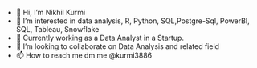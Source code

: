 - 👋 Hi, I’m Nikhil Kurmi
- 👀 I’m interested in data analysis, R, Python, SQL,Postgre-Sql, PowerBI, SQL, Tableau, Snowflake
- 🌱 Currently working as a Data Analyst in a Startup.
- 💞️ I’m looking to collaborate on Data Analysis and related field
- 📫 How to reach me dm me @kurmi3886

<!---
kurmi3886/kurmi3886 is a ✨ special ✨ repository because its `README.md` (this file) appears on your GitHub profile.
You can click the Preview link to take a look at your changes.
--->
